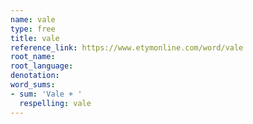 ```yaml
---
name: vale
type: free
title: vale
reference_link: https://www.etymonline.com/word/vale
root_name: 
root_language: 
denotation: 
word_sums:
- sum: 'Vale + '
  respelling: vale
---
```

